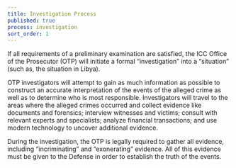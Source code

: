 ```yaml
---
title: Investigation Process
published: true
process: investigation
sort_order: 1
---
```



If all requirements of a preliminary examination are satisfied, the ICC Office of the Prosecutor (OTP) will initiate a formal “investigation” into a “situation” (such as, the situation in Libya).&nbsp;

OTP investigators will attempt to gain as much information as possible to construct an accurate interpretation of the events of the alleged crime as well as to determine who is most responsible. Investigators will travel to the areas where the alleged crimes occurred and collect evidence like documents and forensics; interview witnesses and victims; consult with relevant experts and specialists; analyze financial transactions; and use modern technology to uncover additional evidence.&nbsp;

During the investigation, the OTP is legally required to gather all evidence, including “incriminating” and “exonerating” evidence. All of this evidence must be given to the Defense in order to establish the truth of the events.